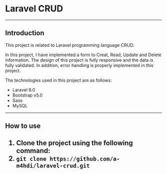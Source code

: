 <h1> Laravel CRUD </h1>
<hr>
<h2>Introduction</h2>
<p>This project is related to Laravel programming language CRUD.</p>
<p>In this project, I have implemented a form to Creat, Read, Update and Delete information.
The design of this project is fully responsive and the data is fully validated.
In addition, error handling is properly implemented in this project.</p>
<p>The technologies used in this project are as follows:</p>
<ul>
<li>Laravel 8.0</li>
<li>Bootstrap v5.0</li>
<li>Sass</li>
<li>MySQL</li>
</ul>

<hr>

<h2>How to use<h2>
<ol>
<li>Clone the project using the following command:<li>
<code>git clone https://github.com/a-m4hdi/laravel-crud.git <code>

